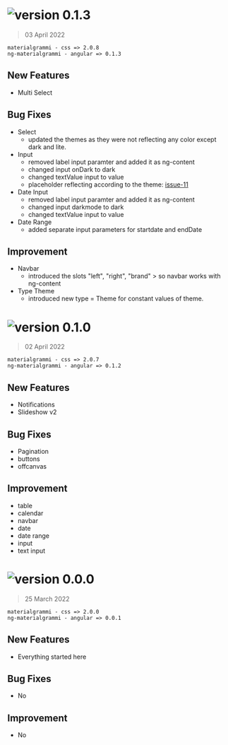 # ![version 0.1.3](https://img.shields.io/badge/version-1.3-green)
> 03 April 2022

```
materialgrammi - css => 2.0.8
ng-materialgrammi - angular => 0.1.3
```
## New Features
- Multi Select

## Bug Fixes
- Select
    - updated the themes as they were not reflecting any color except dark and lite.
- Input
    - removed label input paramter and added it as ng-content
    - changed input onDark to dark
    - changed textValue input to value
    - placeholder reflecting according to the theme: [issue-11](https://github.com/ashbeelghouri/materialgrammi/issues/11)
- Date Input
    - removed label input paramter and added it as ng-content
    - changed input darkmode to dark
    - changed textValue input to value
- Date Range
    - added separate input parameters for startdate and endDate

## Improvement
- Navbar
    - introduced the slots "left", "right", "brand" > so navbar works with ng-content
- Type Theme
    - introduced new type = Theme for constant values of theme.

# ![version 0.1.0](https://img.shields.io/badge/version-1.1-green)
> 02 April 2022

```
materialgrammi - css => 2.0.7
ng-materialgrammi - angular => 0.1.2
```
## New Features
- Notifications
- Slideshow v2

## Bug Fixes
- Pagination
- buttons
- offcanvas

## Improvement
- table
- calendar
- navbar
- date
- date range
- input
- text input



# ![version 0.0.0](https://img.shields.io/badge/version-1.0-green)
> 25 March 2022

```
materialgrammi - css => 2.0.0
ng-materialgrammi - angular => 0.0.1
```
## New Features
- Everything started here
## Bug Fixes
- No
## Improvement
- No